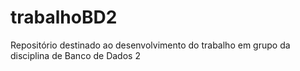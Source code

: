 # trabalhoBD2
Repositório destinado ao desenvolvimento do trabalho em grupo da disciplina de Banco de Dados 2
